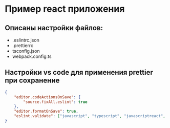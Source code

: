 # Пример react приложения

## Описаны настройки файлов:

- .eslintrc.json
- .prettierrc
- tsconfig.json
- webpack.config.ts

## Настройки vs code для применения prettier при сохранение

```json
{
    "editor.codeActionsOnSave": {
        "source.fixAll.eslint": true
    },
    "editor.formatOnSave": true,
    "eslint.validate": ["javascript", "typescript", "javascriptreact", "typescriptreact"]
}
```

